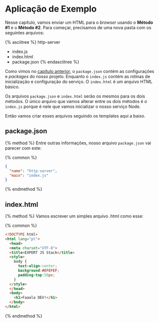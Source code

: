 # Aplicação de Exemplo

Nesse capítulo, vamos enviar um HTML para o *browser* usando o **Método #1** e o **Método #2**. Para começar, precisamos de uma nova pasta com os seguintes arquivos:

{% asciitree %}
http-server
- index.js
- index.html
- package.json
{% endasciitree %}

Como vimos no [capítulo anterior](comecando-com-node/README.md#configuração-packagejson), o ```package.json``` contém as configurações e *packages* do nosso projeto. Enquanto o ```index.js``` contém as rotinas de inicialização e configuração do serviço. O ```index.html``` é um arquivo HTML básico.

Os arquivos ```package.json``` e ```index.html``` serão os mesmos para os dois métodos. O único arquivo que vamos alterar entre os dois métodos é o ```index.js``` porque é nele que vamos inicializar o nosso serviço Node.

Então vamos criar esses arquivos seguindo os templates aqui a baixo.

<asciinema-player src="/assets/http-server.json" speed="2" poster="npt:0:40"></asciinema-player>

## package.json

{% method %}
Entre outras informações, nosso arquivo ```package.json``` vai parecer com este:

{% common %}
``` json
{
  "name": "http-server",
  "main": "index.js"
}
```
{% endmethod %}

## index.html

{% method %}
Vamos escrever um simples arquivo .html como esse:

{% common %}
``` html
<!DOCTYPE html>
<html lang="pt">
  <head>
  <meta charset="UTF-8">
  <title>EXPERT JS Stack</title>
  <style>
    body {
      text-align:center;
      background:#EFEFEF;
      padding-top:50px;
    }
  </style>
  </head>
  <body>
    <h1>Faaala DEV!</h1>
  </body>
</html>
```
{% endmethod %}
